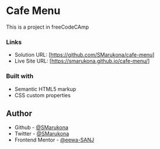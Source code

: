 # Cafe Menu

This is a project in freeCodeCAmp

### Links

- Solution URL: [https://github.com/SMarukona/cafe-menu]
- Live Site URL: [https://smarukona.github.io/cafe-menu/]

### Built with

- Semantic HTML5 markup
- CSS custom properties

## Author
- Github - [@SMarukona](https://github.com/SMarukona)
- Twitter - [@SMarukona](https://twitter.com/SMarukona)
- Frontend Mentor - [@eewa-SANJ](https://www.frontendmentor.io/profile/eewa-SANJ)